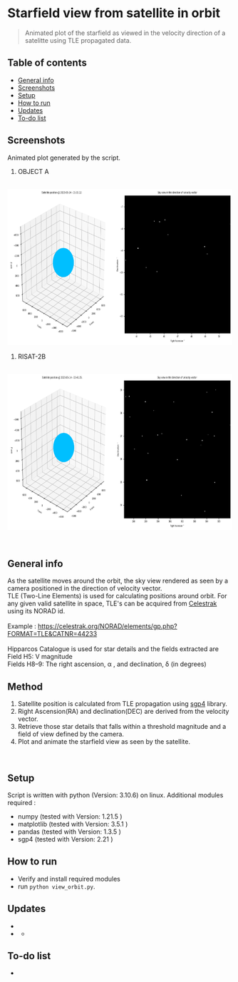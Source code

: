 # Starfield view from satellite in orbit
> Animated plot of the starfield as viewed in the velocity direction of a satelitte using TLE propagated data.   

## Table of contents
* [General info](#general-info)
* [Screenshots](#screenshots)
* [Setup](#setup)
* [How to run ](#how)
* [Updates](#updates)
* [To-do list](#to-do)


## Screenshots
Animated plot generated by the script.    

1.  OBJECT A    
<br>
<img src="./img/OBJECT_A.gif" width="700" height="350" />


1.  RISAT-2B     
<br>
<img src="./img/RISAT-2B.gif" width="700" height="350" />


&nbsp;         


## General info
As the satellite moves around the orbit, the sky view rendered as seen by a camera positioned in the direction of velocity vector.  
TLE (Two-Line Elements) is used for calculating positions around orbit. For any given valid satellite in space, TLE's can be acquired from [Celestrak](https://celestrak.org/NORAD/documentation/gp-data-formats.php) using its NORAD id.   
&nbsp;   
Example : https://celestrak.org/NORAD/elements/gp.php?FORMAT=TLE&CATNR=44233   
&nbsp;   
Hipparcos Catalogue is used for star details and the fields extracted are      
Field H5: V magnitude    
Fields H8–9:  The right ascension, α , and declination, δ (in degrees)  


## Method   
1.  Satellite position is calculated from TLE propagation using [sgp4](https://pypi.org/project/sgp4/) library. 
2.  Right Ascension(RA) and declination(DEC) are derived from the velocity vector.   
3.  Retrieve those star details that falls within a threshold magnitude and a field of view defined by the camera.
4.  Plot and animate the starfield view as seen by the satellite.   

   
&nbsp;    


## Setup
Script is written with python (Version: 3.10.6) on linux. Additional modules required :   

* numpy       (tested with Version: 1.21.5 )
* matplotlib  (tested with Version: 3.5.1 )
* pandas      (tested with Version: 1.3.5 )
* sgp4        (tested with Version: 2.21 )

## How to run   
* Verify and install required modules 
* run `python view_orbit.py`. 


## Updates   
*   
*   *  

## To-do list
* 

